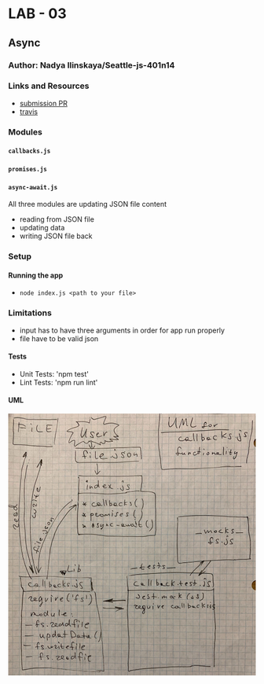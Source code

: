 # LAB - 03

## Async

### Author: Nadya Ilinskaya/Seattle-js-401n14

### Links and Resources
* [submission PR](https://github.com/nadili-401-advanced-javascript/lab-03/pull/1)
* [travis](https://travis-ci.com/nadili-401-advanced-javascript/lab-03)

### Modules
#### `callbacks.js`
#### `promises.js`
#### `async-await.js`

All three modules are updating JSON file content 
* reading from JSON file
* updating data 
* writing JSON file back 


### Setup
#### Running the app
* `node index.js <path to your file>`

### Limitations 
* input has to have three arguments in order for app run properly
* file have to be valid json

  
#### Tests
* Unit Tests: 'npm test'
* Lint Tests: 'npm run lint'


#### UML
![ UML for the application and response to events](/assets/lab-03-uml.jpg)